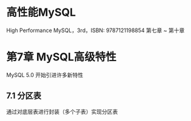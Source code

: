 # 高性能MySQL

High Performance MySQL，3rd，ISBN: 9787121198854 第七章 ~ 第十章

# 第7章 MySQL高级特性

MySQL 5.0 开始引进许多新特性

## 7.1 分区表

通过对底层表进行封装（多个子表）实现分区表